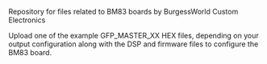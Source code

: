 Repository for files related to BM83 boards by BurgessWorld Custom Electronics

Upload one of the example GFP_MASTER_XX HEX files, depending on your output configuration along with the DSP and firmware files to configure the BM83 board.
